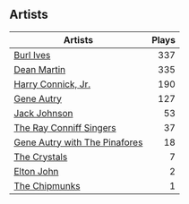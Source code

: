 ## Artists
Artists | Plays 
----- | -----: 
[Burl Ives](/artists/burl-ives-1117) | 337
[Dean Martin](/artists/dean-martin-6555) | 335
[Harry Connick, Jr.](/artists/harry-connick-jr-41411) | 190
[Gene Autry](/artists/gene-autry-1800) | 127
[Jack Johnson](/artists/jack-johnson-6951) | 53
[The Ray Conniff Singers](/artists/the-ray-conniff-singers-104851) | 37
[Gene Autry with The Pinafores](/artists/gene-autry-with-the-pinafores-204996) | 18
[The Crystals](/artists/the-crystals-988) | 7
[Elton John](/artists/elton-john-5041) | 2
[The Chipmunks](/artists/the-chipmunks-29109) | 1

